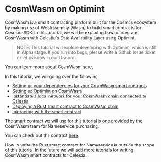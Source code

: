 # CosmWasm on Optimint

CosmWasm is a smart contracting platform built for the Cosmos
ecosystem by making use of WebAssembly (Wasm) to build smart contracts
for Cosmos-SDK. In this tutorial, we will be exploring how to integrate
CosmWasm with Celestia's Data Availability Layer using Optimint.

> NOTE: This tutorial will explore developing with Optimint,
  which is still in Alpha stage. If you run into bugs, please
  write a Github Issue ticket or let us know in our Discord.

You can learn more about CosmWasm [here](https://docs.cosmwasm.com/docs/1.0/).

In this tutorial, we will going over the following:

* [Setting up your dependencies for your CosmWasm smart contracts](./cosmwasm-dependency.md)
* [Setting up Optimint on CosmWasm](./cosmwasm-dependency.md#wasmd-installation)
* [Instantiate a local network for your CosmWasm chain connected to Celestia](./cosmwasm-environment.md)
* [Deploying a Rust smart contract to CosmWasm chain](./cosmwasm-contract-deployment.md)
* [Interacting with the smart contract](./cosmwasm-contract-interaction.md)

The smart contract we will use for this tutorial is one provided by
the CosmWasm team for Nameservice purchasing.

You can check out the contract [here](https://github.com/InterWasm/cw-contracts/tree/main/contracts/nameservice).

How to write the Rust smart contract for Nameservice is outside the scope of
this tutorial. In the future we will add more tutorials for writing CosmWasm
smart contracts for Celestia.
